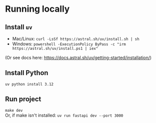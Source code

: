 # Running locally
## Install `uv`
- Mac/Linux: `curl -LsSf https://astral.sh/uv/install.sh | sh`
- Windows: `powershell -ExecutionPolicy ByPass -c "irm https://astral.sh/uv/install.ps1 | iex"`

(Or see docs here: https://docs.astral.sh/uv/getting-started/installation/)

## Install Python
`uv python install 3.12`

## Run project
`make dev`  
Or, if make isn't installed: `uv run fastapi dev --port 3000`